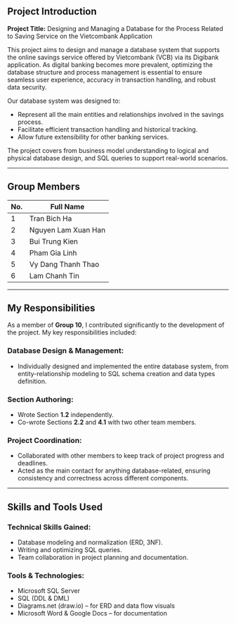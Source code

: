 ## Project Introduction

**Project Title:** Designing and Managing a Database for the Process Related to Saving Service on the Vietcombank Application

This project aims to design and manage a database system that supports the online savings service offered by Vietcombank (VCB) via its Digibank application. As digital banking becomes more prevalent, optimizing the database structure and process management is essential to ensure seamless user experience, accuracy in transaction handling, and robust data security.

Our database system was designed to:
- Represent all the main entities and relationships involved in the savings process.
- Facilitate efficient transaction handling and historical tracking.
- Allow future extensibility for other banking services.

The project covers from business model understanding to logical and physical database design, and SQL queries to support real-world scenarios.

---

## Group Members

| No. | Full Name              |
|-----|------------------------|
| 1   | Tran Bich Ha           |
| 2   | Nguyen Lam Xuan Han    | 
| 3   | Bui Trung Kien         | 
| 4   | Pham Gia Linh          |
| 5   | Vy Dang Thanh Thao     |
| 6   | Lam Chanh Tin          |

---

## My Responsibilities

As a member of **Group 10**, I contributed significantly to the development of the project. My key responsibilities included:

### Database Design & Management:
- Individually designed and implemented the entire database system, from entity-relationship modeling to SQL schema creation and data types definition.

### Section Authoring:
- Wrote Section **1.2** independently.
- Co-wrote Sections **2.2** and **4.1** with two other team members.

### Project Coordination:
- Collaborated with other members to keep track of project progress and deadlines.
- Acted as the main contact for anything database-related, ensuring consistency and correctness across different components.

---

## Skills and Tools Used

### Technical Skills Gained:
- Database modeling and normalization (ERD, 3NF).
- Writing and optimizing SQL queries.
- Team collaboration in project planning and documentation.

### Tools & Technologies:
- Microsoft SQL Server 
- SQL (DDL & DML)  
- Diagrams.net (draw.io) – for ERD and data flow visuals
- Microsoft Word & Google Docs – for documentation  
